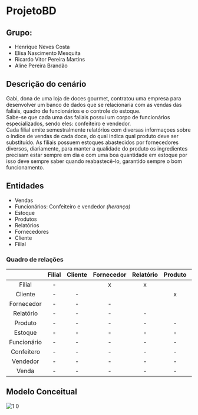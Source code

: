 # ProjetoBD
## **Grupo:** 
* Henrique Neves Costa 
* Elisa Nascimento Mesquita
* Ricardo Vitor Pereira Martins
* Aline Pereira Brandão

## **Descrição do cenário**
 Gabi, dona de uma loja de doces gourmet, contratou uma empresa para desenvolver um banco de dados que se relacionaria com as vendas das faliais, quadro de funcionários e o controle do estoque. <br>
 Sabe-se que cada uma das faliais possui um corpo de funcionários especializados, sendo eles: confeiteiro e vendedor. <br>
 Cada filial emite semestralmente relatórios com diversas informaçoes sobre o índice de vendas de cada doce, do qual indica qual produto deve ser substituído. As filiais possuem estoques abastecidos por fornecedores diversos, diariamente, para manter a qualidade do produto os ingredientes precisam estar sempre em dia e com uma boa quantidade em estoque por isso deve sempre saber quando reabastecê-lo, garantido sempre o bom funcionamento.

## **Entidades**
* Vendas
* Funcionários: Confeiteiro e vendedor *(herança)*
* Estoque
* Produtos
* Relatórios
* Fornecedores
* Cliente
* Filial

### Quadro de relações

|              | Filial | Cliente | Fornecedor | Relatório | Produto | Estoque | Funcionário | Confeitero | Vendedor | Venda |
| :----------: | :----: | :-----: | :--------: | :-------: | :-----: | :-----: | :---------: | :--------: | :------: | :---: |
| Filial       | -      |         |      x     |    x      |         |   x     |    x        |     x      |    x     |       |
| Cliente      | -      | -       |            |           | x       |         |    x        |            |    x     |  x    |
| Fornecedor   | -      | -       | -          |           |         |    x    |             |            |          |       |
| Relatório    | -      | -       | -          | -         |         |         |             |            |          |       |
| Produto      | -      | -       | -          | -         | -       |    x    |             |            |          |  x    |
| Estoque      | -      | -       | -          | -         | -       | -       |             |            |          |       |
| Funcionário  | -      | -       | -          | -         | -       | -       | -           |        x   |   x      | x     |
| Confeitero   | -      | -       | -          | -         | -       | -       | -           | -          |          |       |
| Vendedor     | -      | -       | -          | -         | -       | -       | -           | -          | -        |  x    |
| Venda        | -      | -       | -          | -         | -       | -       | -           | -          | -        | -     |

## **Modelo Conceitual**

![1 0](https://user-images.githubusercontent.com/62437015/78414978-45ff0680-75f5-11ea-8073-e5cfcc85aca5.PNG)

